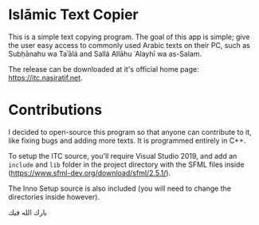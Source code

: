 # Islāmic Text Copier
This is a simple text copying program. The goal of this app is simple; give the user easy access to commonly used Arabic texts on their PC, such as Subḥānahu wa Taʾālá and Sallá Allāhu ʿAlayhī wa as-Salam.

The release can be downloaded at it's official home page: https://itc.nasiratif.net.

# Contributions
I decided to open-source this program so that anyone can contribute to it, like fixing bugs and adding more texts. It is programmed entirely in C++.

To setup the ITC source, you'll require Visual Studio 2019, and add an `include` and `lib` folder in the project directory with the SFML files inside (https://www.sfml-dev.org/download/sfml/2.5.1/).

The Inno Setup source is also included (you will need to change the directories inside however).

بارك الله فيك
